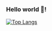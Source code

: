 ### Hello world 🐹!

[![Top Langs](https://github-readme-stats.vercel.app/api/top-langs/?username=raphaoliveiranogueira&hide=Java,Objective-c,Starlark)](https://github.com/raphaoliveiranogueira/github-readme-stats)

